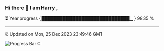 ### Hi there 👋 I am Harry , 

⏳ Year progress { █████████████████████████████▁ } 98.35 %

---

⏰ Updated on Mon, 25 Dec 2023 23:49:46 GMT

![Progress Bar CI](https://github.com/duykhang68/duykhang68/workflows/Progress%20Bar%20CI/badge.svg)
